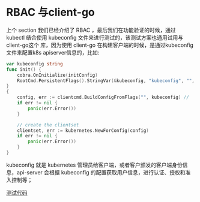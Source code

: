 # RBAC 与client-go
上个 section 我们已经介绍了 RBAC ，最后我们在功能验证的时候，通过 kubectl 结合使用 kubeconfig 文件来进行测试的，该测试方案也通用试用与client-go这个
库，因为使用 client-go 在构建客户端的时候，是通过kubeconfig文件来配置k8s apiserver信息的，比如:

```go
var kubeconfig string
func init() {
	cobra.OnInitialize(initConfig)
	RootCmd.PersistentFlags().StringVar(&kubeconfig, "kubeconfig", "", "absolute path to the kubeconfig file")
}
{
    config, err := clientcmd.BuildConfigFromFlags("", kubeconfig) //
    if err != nil {
    	panic(err.Error())
    }

    // create the clientset
    clientset, err := kubernetes.NewForConfig(config)
    if err != nil {
    	panic(err.Error())
    }
}
```
kubeconfig 就是 kubernetes 管理员给客户端，或者客户颁发的客户端身份信息，api-server 会根据 kubeconfig 的配置获取用户信息，进行认证、授权和准入控制等；

[测试代码](https://github.com/bmwx4/client-go-kugo)
